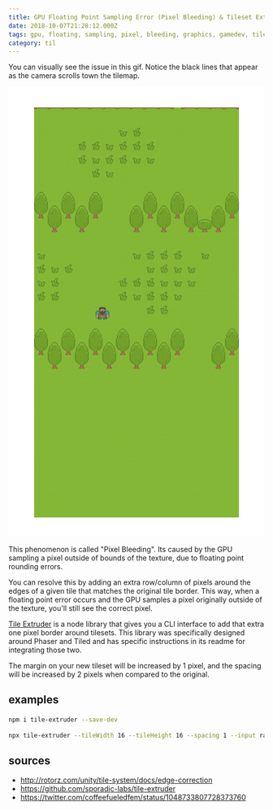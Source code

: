 ```yaml
---
title: GPU Floating Point Sampling Error (Pixel Bleeding) & Tileset Extrusion
date: 2018-10-07T21:28:12.000Z
tags: gpu, floating, sampling, pixel, bleeding, graphics, gamedev, tileset, extrusion
category: til
---
```


You can visually see the issue in this gif. Notice the black lines that appear as the camera scrolls town the tilemap.

![Pixel Bleeding GIF](./pixel-bleeding.gif)

This phenomenon is called "Pixel Bleeding". Its caused by the GPU sampling a pixel outside of bounds of the texture, due to floating point rounding errors.

You can resolve this by adding an extra row/column of pixels around the edges of a given tile that matches the original tile border. This way, when a floating point error occurs and the GPU samples a pixel originally outside of the texture, you'll still see the correct pixel.

[Tile Extruder](https://github.com/sporadic-labs/tile-extruder) is a node library that gives you a CLI interface to add that extra one pixel border around tilesets. This library was specifically designed around Phaser and Tiled and has specific instructions in its readme for integrating those two.

The margin on your new tileset will be increased by 1 pixel, and the spacing will be increased by 2 pixels when compared to the original.

## examples

```bash
npm i tile-extruder --save-dev
```

```bash
npx tile-extruder --tileWidth 16 --tileHeight 16 --spacing 1 --input rawAssets/spritesheets/roguelikeSheet_transparent.png --output assets/spritesheets/roguelikeSheet_transparent.png
```

## sources

- http://rotorz.com/unity/tile-system/docs/edge-correction
- https://github.com/sporadic-labs/tile-extruder
- https://twitter.com/coffeefueledfem/status/1048733807728373760
